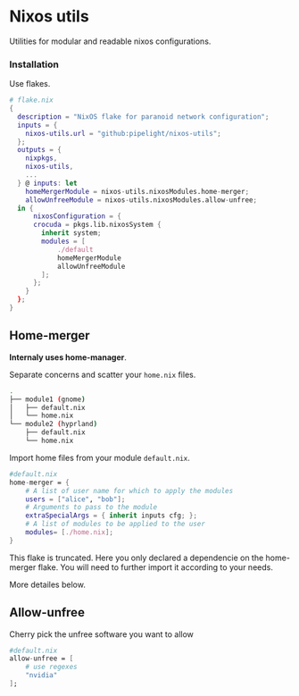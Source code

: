 # Nixos utils

Utilities for modular and readable nixos configurations.

### Installation

Use flakes.

```nix
# flake.nix
{
  description = "NixOS flake for paranoid network configuration";
  inputs = {
    nixos-utils.url = "github:pipelight/nixos-utils";
  };
  outputs = {
    nixpkgs,
    nixos-utils,
    ...
  } @ inputs: let
    homeMergerModule = nixos-utils.nixosModules.home-merger;
    allowUnfreeModule = nixos-utils.nixosModules.allow-unfree;
  in {
      nixosConfiguration = { 
      crocuda = pkgs.lib.nixosSystem {
        inherit system;
        modules = [
            ./default
            homeMergerModule
            allowUnfreeModule
        ];
      };
    }
  };
}
```

## Home-merger

**Internaly uses home-manager**.

Separate concerns and scatter your `home.nix` files.

```sh
.
├── module1 (gnome)
│   ├── default.nix
│   └── home.nix
└── module2 (hyprland)
    ├── default.nix
    └── home.nix
```

Import home files from your module `default.nix`.

```nix
#default.nix
home-merger = {
    # A list of user name for which to apply the modules
    users = ["alice", "bob"];
    # Arguments to pass to the module
    extraSpecialArgs = { inherit inputs cfg; };
    # A list of modules to be applied to the user
    modules= [./home.nix];
}
```

This flake is truncated. Here you only declared a dependencie on the home-merger
flake. You will need to further import it according to your needs.

More detailes below.

## Allow-unfree

Cherry pick the unfree software you want to allow

```nix
#default.nix
allow-unfree = [
    # use regexes
    "nvidia"
];
```
